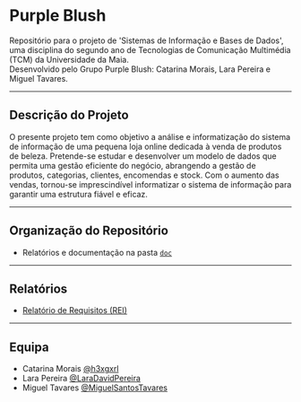 # Purple Blush

Repositório para o projeto de 'Sistemas de Informação e Bases de Dados', uma disciplina do segundo ano de Tecnologias de Comunicação Multimédia (TCM) da Universidade da Maia.  
Desenvolvido pelo Grupo Purple Blush: Catarina Morais, Lara Pereira e Miguel Tavares.

---

## Descrição do Projeto

O presente projeto tem como objetivo a análise e informatização do sistema de informação de uma pequena loja online dedicada à venda de produtos de beleza. Pretende-se estudar e desenvolver um modelo de dados que permita uma gestão eficiente do negócio, abrangendo a gestão de produtos, categorias, clientes, encomendas e stock. Com o aumento das vendas, tornou-se imprescindível informatizar o sistema de informação para garantir uma estrutura fiável e eficaz.

---

## Organização do Repositório

- Relatórios e documentação na pasta [`doc`](./doc)

---

## Relatórios

- [Relatório de Requisitos (REI)](doc/rei)

---

## Equipa

* Catarina Morais [@h3xgxrl](https://github.com/h3xgxrl)
* Lara Pereira [@LaraDavidPereira](https://github.com/LaraDavidPereira)
* Miguel Tavares [@MiguelSantosTavares](https://github.com/MiguelSantosTavares)


